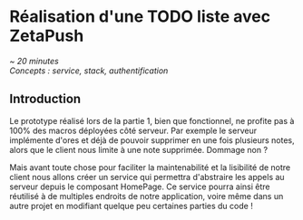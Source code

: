 # Réalisation d'une TODO liste avec ZetaPush #
*~ 20 minutes  
Concepts : service, stack, authentification*

## Introduction ##

Le prototype réalisé lors de la partie 1, bien que fonctionnel, ne profite pas à 100%
des macros déployées côté serveur. Par exemple le serveur implémente d'ores et déjà
de pouvoir supprimer en une fois plusieurs notes, alors que le client nous limite à une
note supprimée. Dommage non ?

Mais avant toute chose pour faciliter la maintenabilité et la lisibilité de notre client nous allons créer un service qui permettra d'abstraire les appels au serveur depuis le composant HomePage.
Ce service pourra ainsi être réutilisé à de multiples endroits de notre application, voire même dans un autre projet en modifiant quelque peu certaines parties du code !

